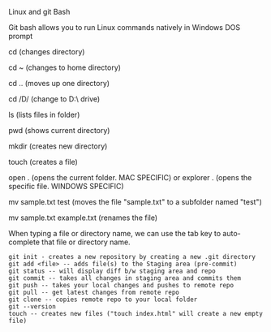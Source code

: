 Linux and git Bash

Git bash allows you to run Linux commands natively in Windows DOS prompt

cd (changes directory)

cd ~ (changes to home directory)

cd .. (moves up one directory)

cd /D/ (change to D:\ drive)

ls (lists files in folder)

pwd (shows current directory)

mkdir <FOLDERNAME> (creates new directory)

touch <FILENAME> (creates a file)

open . (opens the current folder. MAC SPECIFIC) or explorer . (opens the specific file. WINDOWS SPECIFIC)

mv sample.txt test (moves the file "sample.txt" to a subfolder named "test")

mv sample.txt example.txt (renames the file)

When typing a file or directory name, we can use the tab key to auto-complete that file or directory name.

~~~
git init - creates a new repository by creating a new .git directory
git add <file> -- adds file(s) to the Staging area (pre-commit)
git status -- will display diff b/w staging area and repo
git commit -- takes all changes in staging area and commits them
git push -- takes your local changes and pushes to remote repo
git pull -- get latest changes from remote repo
git clone -- copies remote repo to your local folder
git --version
touch -- creates new files ("touch index.html" will create a new empty file)
~~~~
